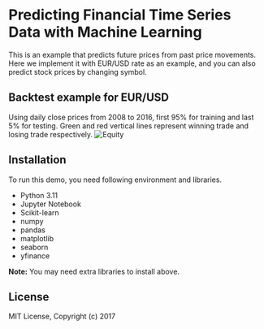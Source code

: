 # Predicting Financial Time Series Data with Machine Learning
This is an example that predicts future prices from past price movements. Here we implement it with EUR/USD rate as an example, and you can also predict stock prices by changing symbol.

## Backtest example for EUR/USD
Using daily close prices from 2008 to 2016, first 95% for training and last 5% for testing. Green and red vertical lines represent winning trade and losing trade respectively.
![Equity](equity.png)

## Installation
To run this demo, you need following environment and libraries.
- Python 3.11
- Jupyter Notebook
- Scikit-learn
- numpy
- pandas
- matplotlib
- seaborn
- yfinance

**Note:**  You may need extra libraries to install above.

## License
MIT License, Copyright (c) 2017
